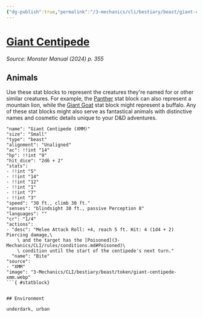 ```yaml
---
{"dg-publish":true,"permalink":"/3-mechanics/cli/bestiary/beast/giant-centipede-xmm/","tags":["ttrpg-cli/compendium/src/5e/xmm","ttrpg-cli/monster/cr/1-4","ttrpg-cli/monster/environment/underdark","ttrpg-cli/monster/environment/urban","ttrpg-cli/monster/size/small","ttrpg-cli/monster/type/beast"],"noteIcon":""}
---
```


# [Giant Centipede](3-Mechanics\CLI\bestiary\beast/giant-centipede-xmm.md)
*Source: Monster Manual (2024) p. 355*  

## Animals

Use these stat blocks to represent the creatures they're named for or other similar creatures. For example, the [Panther](3-Mechanics/CLI/bestiary/beast/panther-xmm.md) stat block can also represent a mountain lion, while the [Giant Goat](3-Mechanics/CLI/bestiary/beast/giant-goat-xmm.md) stat block might represent a buffalo. Any of these stat blocks might also serve as fantastical animals with distinctive names and cosmetic details unique to your D&D adventures.

```statblock
"name": "Giant Centipede (XMM)"
"size": "Small"
"type": "beast"
"alignment": "Unaligned"
"ac": !!int "14"
"hp": !!int "9"
"hit_dice": "2d6 + 2"
"stats":
- !!int "5"
- !!int "14"
- !!int "12"
- !!int "1"
- !!int "7"
- !!int "3"
"speed": "30 ft., climb 30 ft."
"senses": "blindsight 30 ft., passive Perception 8"
"languages": ""
"cr": "1/4"
"actions":
- "desc": "Melee Attack Roll: +4, reach 5 ft. Hit: 4 (1d4 + 2) Piercing damage,\
    \ and the target has the [Poisoned](3-Mechanics/CLI/rules/conditions.md#Poisoned)\
    \ condition until the start of the centipede's next turn."
  "name": "Bite"
"source":
- "XMM"
"image": "3-Mechanics/CLI/bestiary/beast/token/giant-centipede-xmm.webp"
```{ #statblock}


## Environment

underdark, urban